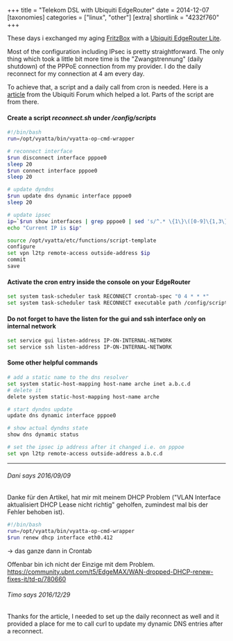 +++
title = "Telekom DSL with Ubiquiti EdgeRouter"
date = 2014-12-07
[taxonomies]
categories = ["linux", "other"]
[extra]
shortlink = "4232f760"
+++

These days i exchanged my aging [FritzBox](https://www.avm.de) with a [Ubiquiti EdgeRouter Lite](https://www.ubnt.com/edgemax/edgerouter-lite/).

Most of the configuration including IPsec is pretty straightforward. The only thing which took a little bit more time is the "Zwangstrennung" (daily shutdown) of the PPPoE connection from my provider. I do the daily reconnect for my connection at 4 am every day.

<!-- more -->

To achieve that, a script and a daily call from cron is needed. Here is a [article](https://community.ui.com/questions/Help-configuring-L2PT-VPN-for-pppoe-dynamic-ip/111f9e13-58b0-401e-9b2b-8a4a043efb74) from the Ubiquiti Forum which helped a lot. Parts of the script are from there.

#### Create a script *reconnect.sh* under */config/scripts*

```bash
#!/bin/bash
run=/opt/vyatta/bin/vyatta-op-cmd-wrapper

# reconnect interface
$run disconnect interface pppoe0
sleep 20
$run connect interface pppoe0
sleep 20

# update dyndns
$run update dns dynamic interface pppoe0
sleep 20

# update ipsec
ip=`$run show interfaces | grep pppoe0 | sed 's/^.* \{1\}\([0-9]\{1,3\}\.[0-9]\{1,3\}\.[0-9]\{1,3\}\.[0-9]\{1,3\}\) .*$/\1/g'`
echo "Current IP is $ip"

source /opt/vyatta/etc/functions/script-template
configure
set vpn l2tp remote-access outside-address $ip
commit
save
```

#### Activate the cron entry inside the console on your EdgeRouter

```bash
set system task-scheduler task RECONNECT crontab-spec "0 4 * * *"
set system task-scheduler task RECONNECT executable path /config/scripts/reconnect.sh
```

#### Do not forget to have the listen for the <strong>gui</strong> and <strong>ssh</strong> interface only on internal network

```bash
set service gui listen-address IP-ON-INTERNAL-NETWORK
set service ssh listen-address IP-ON-INTERNAL-NETWORK
```

#### Some other helpful commands

```bash
# add a static name to the dns resolver
set system static-host-mapping host-name arche inet a.b.c.d
# delete it
delete system static-host-mapping host-name arche

# start dyndns update
update dns dynamic interface pppoe0

# show actual dyndns state
show dns dynamic status

# set the ipsec ip address after it changed i.e. on pppoe
set vpn l2tp remote-access outside-address a.b.c.d
```

---

###### Dani says 2016/09/09
<!-- dbo@chue.li -->
Danke für den Artikel, hat mir mit meinem DHCP Problem ("VLAN Interface aktualisiert DHCP Lease nicht richtig" geholfen, zumindest mal bis der Fehler behoben ist).

```bash
#!/bin/bash
run=/opt/vyatta/bin/vyatta-op-cmd-wrapper
$run renew dhcp interface eth0.412
```

-> das ganze dann in Crontab

Offenbar bin ich nicht der Einzige mit dem Problem.
<https://community.ubnt.com/t5/EdgeMAX/WAN-dropped-DHCP-renew-fixes-it/td-p/780660>

###### Timo says 2016/12/29
<!-- timo@kosig.net -->
Thanks for the article, I needed to set up the daily reconnect as well and it provided a place for me to call curl to update my dynamic DNS entries after a reconnect.
